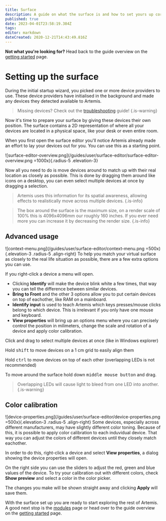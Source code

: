 ```yaml
---
title: Surface
description: A guide on what the surface is and how to set yours up correctly
published: true
date: 2023-04-01T23:58:19.384Z
tags: 
editor: markdown
dateCreated: 2020-12-21T14:43:49.816Z
---
```


**Not what you're looking for?**
Head back to the guide overview on the [getting started](/guides/user) page.
# Setting up the surface
During the initial startup wizard, you picked one or more device providers to use. These device providers have initialised in the background and made any devices they detected available to Artemis.

> Missing devices? Check out the [troubleshooting](/guides/user/troubleshooting) guide!
{.is-warning}

Now it's time to prepare your surface by giving these devices their own position. The surface contains a 2D representation of where all your devices are located in a physical space, like your desk or even entire room. 

When you first open the surface editor you'll notice Artemis already made an effort to lay your devices out for you. You can use this as a starting point.

![surface-editor-overview.png](/guides/user/surface-editor/surface-editor-overview.png =1000x){.radius-5 .elevation-3}

Now all you need to do is move devices around to match up with their real location as closely as possible. This is done by dragging them around like icons on a desktop, you can even select multiple devices at once by dragging a selection.

> Artemis uses this information for its spatial awareness, allowing effects to realistically move across multiple devices.
{.is-info}

> The box around the surface is the maximum size, on a render scale of 100% this is 4096x4096mm our roughly 160 inches. 
> If you ever need more you can increase it by decreasing the render size.
{.is-info}

## Advanced usage
![context-menu.png](/guides/user/surface-editor/context-menu.png =500x){.elevation-3 .radius-5 .align-right} To help you match your virtual surface as closely to the real life situation as possible, there are a few extra options you can use.

If you right-click a device a menu will open.
- Clicking **<i class="v-icon mdi mdi-alarm-light"></i> Identify** will make the device blink white a few times, that way you can tell the difference between similar devices.
- **<i class="v-icon mdi mdi-arrange-bring-to-front"></i> Bring to Front** and the other 3 options allow you to put certain devices on top of eachother, like RAM on a mainboard.
- **<i class="v-icon mdi mdi-gesture-double-tap"></i> Identify input** is used to teach Artemis which keys presses/mouse clicks belong to which device. This is irrelevant if you only have one mouse and keyboard.
- **<i class="v-icon mdi mdi-cog"></i> View properties** will bring up an options menu where you can precisely control the position in milimeters, change the scale and rotation of a device and apply color calibration.

Click and drag to select multiple devices at once (like in Windows explorer)

Hold <kbd>shift</kbd> to move devices on a 1 cm grid to easily align them

Hold <kbd>ctrl</kbd> to move devices on top of each other (overlapping LEDs is not recommended)

To move around the surface hold down <kbd>middle mouse button</kbd> and drag.

> Overlapping LEDs will cause light to bleed from one LED into another.
{.is-warning}


<div class="clearfix"></div>

## Color calibration
![device-properties.png](/guides/user/surface-editor/device-properties.png =500x){.elevation-3 .radius-5 .align-right} Some devices, especially across different manufacturers, may have slightly different color toning. Because of this, it is possible to apply color calibration to each induvidual device. That way you can adjust the colors of different devices until they closely match eachother.

In order to do this, right-click a device and select **<i class="v-icon mdi mdi-cog"></i> View properties**, a dialog showing the device properties will open.

On the right side you can use the sliders to adjust the red, green and blue values of the device. To try your calibration out with different colors, check **Show preview** and select a color in the color picker.

The changes you make will be shown straight away and clicking **Apply** will save them.

<div class="clearfix"></div>

With the surface set up you are ready to start exploring the rest of Artemis. 
A good next stop is the [modules](/guides/user/modules) page or head over to the guide overview on the [getting started](/guides/user) page.
